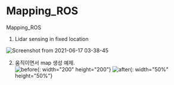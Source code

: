 # Mapping_ROS
Mapping_ROS     
     
     
 1. Lidar sensing in fixed location
  
  ![Screenshot from 2021-06-17 03-38-45](https://user-images.githubusercontent.com/67997760/122331701-c5d86e80-cf24-11eb-90a4-97e715d34419.png)
      
   
   
 2. 움직이면서 map 생성 예제.               
     ![before](https://user-images.githubusercontent.com/67997760/122509382-a7669600-d03e-11eb-9836-35b4c7a0c3d9.png){: width="200" height="200"} ![after](https://user-images.githubusercontent.com/67997760/122509387-a9305980-d03e-11eb-89b1-44d8e2512ae9.png){: width="50%" height="50%"}
